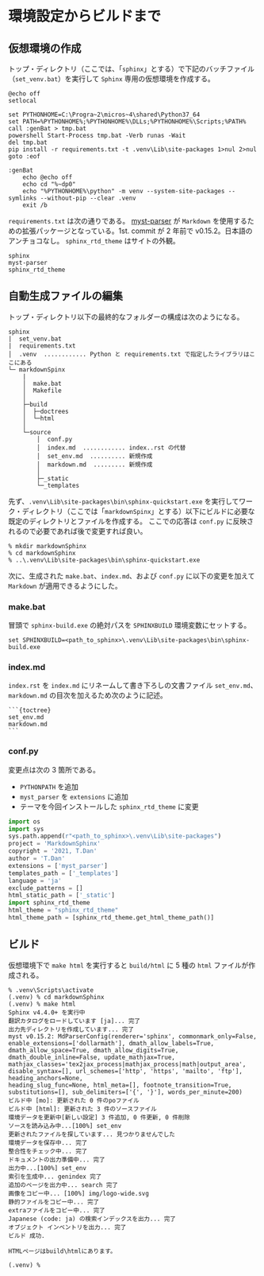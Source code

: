 # 環境設定からビルドまで

## 仮想環境の作成

トップ・ディレクトリ（ここでは、「`sphinx`」とする）で下記のバッチファイル（`set_venv.bat`）を実行して `Sphinx` 専用の仮想環境を作成する。 

```
@echo off
setlocal

set PYTHONHOME=C:\Progra~2\micros~4\shared\Python37_64
set PATH=%PYTHONHOME%;%PYTHONHOME%\DLLs;%PYTHONHOME%\Scripts;%PATH%
call :genBat > tmp.bat
powershell Start-Process tmp.bat -Verb runas -Wait
del tmp.bat
pip install -r requirements.txt -t .venv\Lib\site-packages 1>nul 2>nul
goto :eof

:genBat
    echo @echo off
    echo cd "%~dp0"
    echo "%PYTHONHOME%\python" -m venv --system-site-packages --symlinks --without-pip --clear .venv
    exit /b
```

`requirements.txt` は次の通りである。
[myst-parser](https://myst-parser.readthedocs.io/en/latest/) が `Markdown` を使用するための拡張パッケージとなっている。1st. commit が 2 年前で v0.15.2。日本語のアンチョコなし。
`sphinx_rtd_theme` はサイトの外観。

```
sphinx
myst-parser
sphinx_rtd_theme
```

## 自動生成ファイルの編集

トップ・ディレクトリ以下の最終的なフォルダーの構成は次のようになる。

```
sphinx
|  set_venv.bat
|  requirements.txt
│  .venv  ............ Python と requirements.txt で指定したライブラリはここにある
└─ markdownSpinx
    |
    │  make.bat
    │  Makefile
    │  
    ├─build
    │  ├─doctrees
    │  └─html
    │                  
    └─source
        │  conf.py
        │  index.md  ............ index..rst の代替
        │  set_env.md  .......... 新規作成
        │  markdown.md  ......... 新規作成
        │  
        ├─_static
        └─_templates
```

先ず、`.venv\Lib\site-packages\bin\sphinx-quickstart.exe` を実行してワーク・ディレクトリ（ここでは「`markdownSpinx`」とする）以下にビルドに必要な既定のディレクトリとファイルを作成する。
ここでの応答は `conf.py` に反映されるので必要であれば後で変更すれば良い。

```
% mkdir markdownSphinx
% cd markdownSphinx
% ..\.venv\Lib\site-packages\bin\sphinx-quickstart.exe
```

次に、生成された `make.bat`、`index.md`、および `conf.py` に以下の変更を加えて `Markdown` が適用できるようにした。

### make.bat

冒頭で `sphinx-build.exe` の絶対パスを `SPHINXBUILD` 環境変数にセットする。

```
set SPHINXBUILD=<path_to_sphinx>\.venv\Lib\site-packages\bin\sphinx-build.exe
```

### index.md

`index.rst` を `index.md` にリネームして書き下ろしの文書ファイル `set_env.md`、`markdown.md` の目次を加えるため次のように記述。

````
```{toctree}
set_env.md
markdown.md
```
````

### conf.py

変更点は次の 3 箇所である。

* `PYTHONPATH` を追加
* `myst_parser` を `extensions` に追加
* テーマを今回インストールした `sphinx_rtd_theme` に変更

```Python
import os
import sys
sys.path.append(r"<path_to_sphinx>\.venv\Lib\site-packages")
project = 'MarkdownSphinx'
copyright = '2021, T.Dan'
author = 'T.Dan'
extensions = ['myst_parser']
templates_path = ['_templates']
language = 'ja'
exclude_patterns = []
html_static_path = ['_static']
import sphinx_rtd_theme
html_theme = "sphinx_rtd_theme"
html_theme_path = [sphinx_rtd_theme.get_html_theme_path()]
```

## ビルド

仮想環境下で `make html` を実行すると `build/html` に 5 種の `html` ファイルが作成される。

```
% .venv\Scripts\activate
(.venv) % cd markdownSphinx
(.venv) % make html
Sphinx v4.4.0+ を実行中
翻訳カタログをロードしています [ja]... 完了
出力先ディレクトリを作成しています... 完了
myst v0.15.2: MdParserConfig(renderer='sphinx', commonmark_only=False, enable_extensions=['dollarmath'], dmath_allow_labels=True, dmath_allow_space=True, dmath_allow_digits=True, dmath_double_inline=False, update_mathjax=True, mathjax_classes='tex2jax_process|mathjax_process|math|output_area', disable_syntax=[], url_schemes=['http', 'https', 'mailto', 'ftp'], heading_anchors=None, 
heading_slug_func=None, html_meta=[], footnote_transition=True, substitutions=[], sub_delimiters=['{', '}'], words_per_minute=200)
ビルド中 [mo]: 更新された 0 件のpoファイル
ビルド中 [html]: 更新された 3 件のソースファイル
環境データを更新中[新しい設定] 3 件追加, 0 件更新, 0 件削除
ソースを読み込み中...[100%] set_env
更新されたファイルを探しています... 見つかりませんでした
環境データを保存中... 完了
整合性をチェック中... 完了
ドキュメントの出力準備中... 完了
出力中...[100%] set_env
索引を生成中... genindex 完了
追加のページを出力中... search 完了
画像をコピー中... [100%] img/logo-wide.svg
静的ファイルをコピー中... 完了
extraファイルをコピー中... 完了
Japanese (code: ja) の検索インデックスを出力... 完了
オブジェクト インベントリを出力... 完了
ビルド 成功.

HTMLページはbuild\htmlにあります。

(.venv) %
```